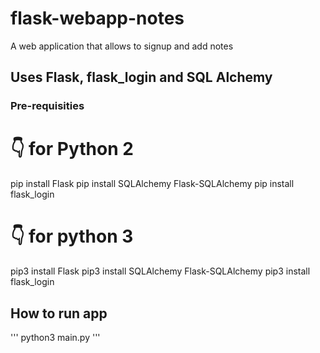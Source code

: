 # flask-webapp-notes
A web application that allows to signup and add notes

## Uses Flask, flask_login and SQL Alchemy

### Pre-requisities

# 👇️ for Python 2

pip install Flask
pip install SQLAlchemy Flask-SQLAlchemy
pip install flask_login

# 👇️ for python 3 
pip3 install Flask
pip3 install SQLAlchemy Flask-SQLAlchemy
pip3 install flask_login

## How to run app
'''
python3 main.py
'''
